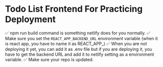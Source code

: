 # Todo List Frontend For Practicing Deployment

✅ npm run build command is something netlify does for you normally.
✅ Make sure you set the `REACT_APP_BACKEND_URL` environment variable 
(when it is react app, you have to name it as REACT_APP_)
✅ When you are not deploying it yet, you can add it as .env file but if you are deploying it, you have to get the backend URL and add it to netlify setting as a environment variable.
✅ Make sure your repo is updated. 